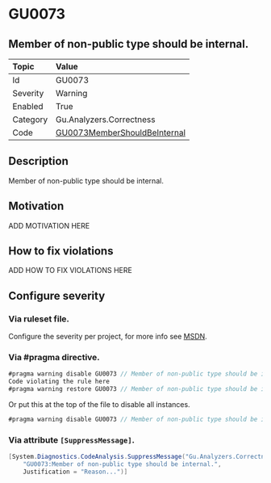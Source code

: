 # GU0073
## Member of non-public type should be internal.

| Topic    | Value
| :--      | :--
| Id       | GU0073
| Severity | Warning
| Enabled  | True
| Category | Gu.Analyzers.Correctness
| Code     | [GU0073MemberShouldBeInternal](https://github.com/GuOrg/Gu.Analyzers/blob/master/Gu.Analyzers/GU0073MemberShouldBeInternal.cs)


## Description

Member of non-public type should be internal.

## Motivation

ADD MOTIVATION HERE

## How to fix violations

ADD HOW TO FIX VIOLATIONS HERE

<!-- start generated config severity -->
## Configure severity

### Via ruleset file.

Configure the severity per project, for more info see [MSDN](https://msdn.microsoft.com/en-us/library/dd264949.aspx).

### Via #pragma directive.
```C#
#pragma warning disable GU0073 // Member of non-public type should be internal.
Code violating the rule here
#pragma warning restore GU0073 // Member of non-public type should be internal.
```

Or put this at the top of the file to disable all instances.
```C#
#pragma warning disable GU0073 // Member of non-public type should be internal.
```

### Via attribute `[SuppressMessage]`.

```C#
[System.Diagnostics.CodeAnalysis.SuppressMessage("Gu.Analyzers.Correctness", 
    "GU0073:Member of non-public type should be internal.", 
    Justification = "Reason...")]
```
<!-- end generated config severity -->